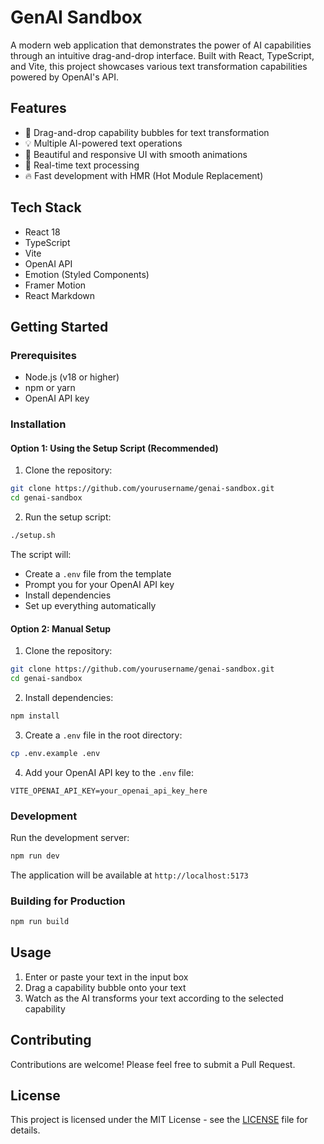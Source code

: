 # GenAI Sandbox

A modern web application that demonstrates the power of AI capabilities through an intuitive drag-and-drop interface. Built with React, TypeScript, and Vite, this project showcases various text transformation capabilities powered by OpenAI's API.

## Features

- 🎯 Drag-and-drop capability bubbles for text transformation
- 💡 Multiple AI-powered text operations
- 🎨 Beautiful and responsive UI with smooth animations
- 📝 Real-time text processing
- 🔥 Fast development with HMR (Hot Module Replacement)

## Tech Stack

- React 18
- TypeScript
- Vite
- OpenAI API
- Emotion (Styled Components)
- Framer Motion
- React Markdown

## Getting Started

### Prerequisites

- Node.js (v18 or higher)
- npm or yarn
- OpenAI API key

### Installation

#### Option 1: Using the Setup Script (Recommended)

1. Clone the repository:
```bash
git clone https://github.com/yourusername/genai-sandbox.git
cd genai-sandbox
```

2. Run the setup script:
```bash
./setup.sh
```
The script will:
- Create a `.env` file from the template
- Prompt you for your OpenAI API key
- Install dependencies
- Set up everything automatically

#### Option 2: Manual Setup

1. Clone the repository:
```bash
git clone https://github.com/yourusername/genai-sandbox.git
cd genai-sandbox
```

2. Install dependencies:
```bash
npm install
```

3. Create a `.env` file in the root directory:
```bash
cp .env.example .env
```

4. Add your OpenAI API key to the `.env` file:
```
VITE_OPENAI_API_KEY=your_openai_api_key_here
```

### Development

Run the development server:
```bash
npm run dev
```

The application will be available at `http://localhost:5173`

### Building for Production

```bash
npm run build
```

## Usage

1. Enter or paste your text in the input box
2. Drag a capability bubble onto your text
3. Watch as the AI transforms your text according to the selected capability

## Contributing

Contributions are welcome! Please feel free to submit a Pull Request.

## License

This project is licensed under the MIT License - see the [LICENSE](LICENSE) file for details.